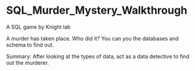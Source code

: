 # SQL_Murder_Mystery_Walkthrough
A SQL game by Knight lab

A murder has taken place. Who did it? You can you the databases and schema to find out.

Summary: After looking at the types of data, act as a data detective to find out the murderer.
